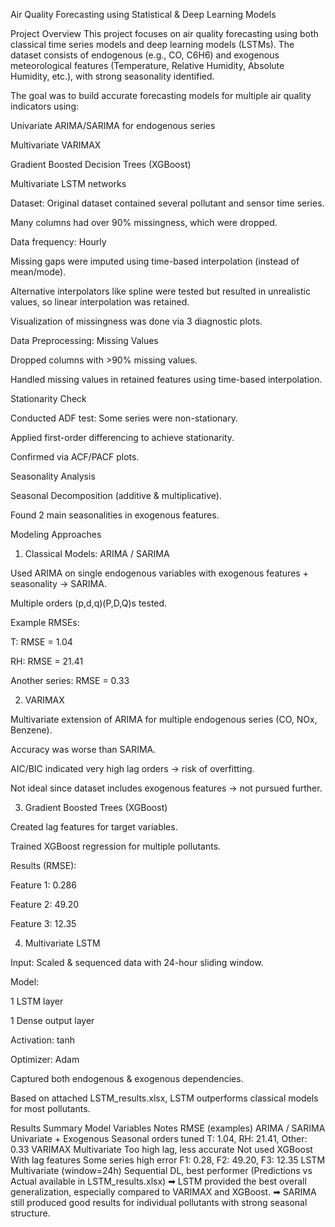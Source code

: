 Air Quality Forecasting using Statistical & Deep Learning Models


Project Overview
This project focuses on air quality forecasting using both classical time series models and deep learning models (LSTMs).
The dataset consists of endogenous (e.g., CO, C6H6) and exogenous meteorological features (Temperature, Relative Humidity, Absolute Humidity, etc.), with strong seasonality identified.

The goal was to build accurate forecasting models for multiple air quality indicators using:

Univariate ARIMA/SARIMA for endogenous series

Multivariate VARIMAX

Gradient Boosted Decision Trees (XGBoost)

Multivariate LSTM networks

Dataset:
Original dataset contained several pollutant and sensor time series.

Many columns had over 90% missingness, which were dropped.

Data frequency: Hourly

Missing gaps were imputed using time-based interpolation (instead of mean/mode).

Alternative interpolators like spline were tested but resulted in unrealistic values, so linear interpolation was retained.

Visualization of missingness was done via 3 diagnostic plots.

Data Preprocessing:
Missing Values

Dropped columns with >90% missing values.

Handled missing values in retained features using time-based interpolation.

Stationarity Check

Conducted ADF test: Some series were non-stationary.

Applied first-order differencing to achieve stationarity.

Confirmed via ACF/PACF plots.

Seasonality Analysis

Seasonal Decomposition (additive & multiplicative).

Found 2 main seasonalities in exogenous features.

Modeling Approaches
1. Classical Models: ARIMA / SARIMA

Used ARIMA on single endogenous variables with exogenous features + seasonality → SARIMA.

Multiple orders (p,d,q)(P,D,Q)s tested.

Example RMSEs:

T: RMSE = 1.04

RH: RMSE = 21.41

Another series: RMSE = 0.33

2. VARIMAX

Multivariate extension of ARIMA for multiple endogenous series (CO, NOx, Benzene).

Accuracy was worse than SARIMA.

AIC/BIC indicated very high lag orders → risk of overfitting.

Not ideal since dataset includes exogenous features → not pursued further.

3. Gradient Boosted Trees (XGBoost)

Created lag features for target variables.

Trained XGBoost regression for multiple pollutants.

Results (RMSE):

Feature 1: 0.286

Feature 2: 49.20

Feature 3: 12.35

4. Multivariate LSTM

Input: Scaled & sequenced data with 24-hour sliding window.

Model:

1 LSTM layer

1 Dense output layer

Activation: tanh

Optimizer: Adam

Captured both endogenous & exogenous dependencies.

Based on attached LSTM_results.xlsx, LSTM outperforms classical models for most pollutants.

Results Summary
Model	Variables	Notes	RMSE (examples)
ARIMA / SARIMA	Univariate + Exogenous	Seasonal orders tuned	T: 1.04, RH: 21.41, Other: 0.33
VARIMAX	Multivariate	Too high lag, less accurate	Not used
XGBoost	With lag features	Some series high error	F1: 0.28, F2: 49.20, F3: 12.35
LSTM	Multivariate (window=24h)	Sequential DL, best performer	(Predictions vs Actual available in LSTM_results.xlsx)
➡ LSTM provided the best overall generalization, especially compared to VARIMAX and XGBoost.
➡ SARIMA still produced good results for individual pollutants with strong seasonal structure.

